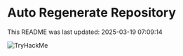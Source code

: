 # Auto Regenerate Repository

This README was last updated: 2025-03-19 07:09:14

 ![TryHackMe](https://tryhackme.com/badge/533634)
